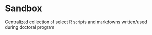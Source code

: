 # Sandbox

Centralized collection of select R scripts and markdowns written/used during doctoral program
